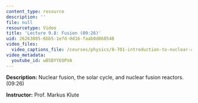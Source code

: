 ```yaml
---
content_type: resource
description: ''
file: null
resourcetype: Video
title: 'Lecture 9.8: Fusion (09:26)'
uid: 26263885-6bb5-1e7d-0d16-faab8d868548
video_files:
  video_captions_file: /courses/physics/8-701-introduction-to-nuclear-and-particle-physics-fall-2020/video-lectures/chapter-9.-nuclear-physics/lecture-9.8-fusion-09-26/wB5BYYEOPVA.vtt
video_metadata:
  youtube_id: wB5BYYEOPVA
---
```


**Description:** Nuclear fusion, the solar cycle, and nuclear fusion reactors. (09:26)

**Instructor:** Prof. Markus Klute